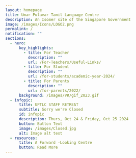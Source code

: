 ```yaml
---
layout: homepage
title: Umar Pulavar Tamil Language Centre
description: An Isomer site of the Singapore Government
image: /images/Icons/LOGO2.png
permalink: /
notification: ""
sections:
  - hero:
      key_highlights:
        - title: For Teacher
          description: ""
          url: /For-Teachers/Useful-Links/
        - title: For Student
          description: ""
          url: /for-students/academic-year-2024/
        - title: For Parents
          description: ""
          url: /for-parents/2022/
      background: /images/VR/gif_2023.gif
  - infopic:
      title: UPTLC STAFF RETREAT
      subtitle: Sorry we're Closed
      id: infopic
      description: Thurs, Oct 24 & Friday, Oct 25 2024
      button: Button Text
      image: /images/Closed.jpg
      alt: Image alt text
  - resources:
      title: A Forward -Looking Centre
      button: Read More
---
```

